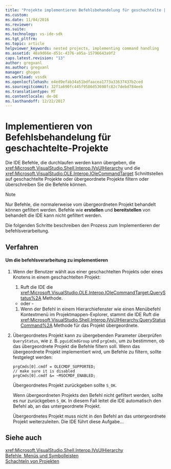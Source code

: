 ```yaml
---
title: "Projekte implementieren Befehlsbehandelung für geschachtelte | Microsoft Docs"
ms.custom: 
ms.date: 11/04/2016
ms.reviewer: 
ms.suite: 
ms.technology: vs-ide-sdk
ms.tgt_pltfrm: 
ms.topic: article
helpviewer_keywords: nested projects, implementing command handling
ms.assetid: 48a9d66e-d51c-4376-a95a-15796643a9f2
caps.latest.revision: "13"
author: gregvanl
ms.author: gregvanl
manager: ghogen
ms.workload: vssdk
ms.openlocfilehash: e4ed9efab34a51bdfaacea1773a33637437b2ced
ms.sourcegitcommit: 32f1a690fc445f9586d53698fc82c7debd784eeb
ms.translationtype: MT
ms.contentlocale: de-DE
ms.lasthandoff: 12/22/2017
---
```

# <a name="implementing-command-handling-for-nested-projects"></a>Implementieren von Befehlsbehandelung für geschachtelte-Projekte
Die IDE Befehle, die durchlaufen werden kann übergeben, die <xref:Microsoft.VisualStudio.Shell.Interop.IVsUIHierarchy> und die <xref:Microsoft.VisualStudio.OLE.Interop.IOleCommandTarget> Schnittstellen auf geschachtelte Projekte oder übergeordnete Projekte filtern oder überschreiben Sie die Befehle können.  
  
> [!NOTE]
>  Nur Befehle, die normalerweise vom übergeordneten Projekt behandelt können gefiltert werden. Befehle wie **erstellen** und **bereitstellen** von behandelt die IDE kann nicht gefiltert werden.  
  
 Die folgenden Schritte beschreiben den Prozess zum Implementieren der befehlsverarbeitung.  
  
## <a name="procedures"></a>Verfahren  
  
#### <a name="to-implement-command-handling"></a>Um die befehlsverarbeitung zu implementieren  
  
1.  Wenn der Benutzer wählt aus einer geschachtelten Projekts oder eines Knotens in einem geschachtelten Projekt:  
  
    1.  Ruft die IDE die <xref:Microsoft.VisualStudio.OLE.Interop.IOleCommandTarget.QueryStatus%2A> Methode.  
  
     - oder -  
  
    1.  Wenn der Befehl in einem Hierarchiefenster wie einen Menübefehl Kontextmenü im Projektmappen-Explorer, stammt die IDE Ruft die <xref:Microsoft.VisualStudio.Shell.Interop.IVsUIHierarchy.QueryStatusCommand%2A> Methode für das Projekt übergeordnete.  
  
2.  Übergeordnetes Projekt kann zu übergebenden Parameter überprüfen `QueryStatus`, wie z. B. `pguidCmdGroup` und `prgCmds`, um zu bestimmen, ob das übergeordnete Projekt die Befehle filtern soll. Wenn das übergeordnete Projekt implementiert wird, um Befehle zu filtern, sollte festgelegt werden:  
  
    ```  
    prgCmds[0].cmdf = OLECMDF_SUPPORTED;  
    // make sure it is disabled  
    prgCmds[0].cmdf &= ~MSOCMDF_ENABLED;  
    ```  
  
     Übergeordnetes Projekt zurückgeben sollte `S_OK`.  
  
     Wenn übergeordneten Projekts den Befehl nicht gefiltert werden, sollte es nur zurückgeben `S_OK`. In diesem Fall leitet die IDE automatisch den Befehl ab, an das untergeordnete Projekt.  
  
     Übergeordnetes Projekt muss nicht in den Befehl an das untergeordnete Projekt weiterzuleiten. Die IDE führt diese Aufgabe...  
  
## <a name="see-also"></a>Siehe auch  
 <xref:Microsoft.VisualStudio.Shell.Interop.IVsUIHierarchy>   
 [Befehle, Menüs und Symbolleisten](../../extensibility/internals/commands-menus-and-toolbars.md)   
 [Schachteln von Projekten](../../extensibility/internals/nesting-projects.md)